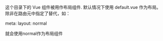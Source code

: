 这个目录下的 Vue 组件被用作布局组件.
默认情况下使用 default.vue 作为布局。除非在路由元中指定了替代，如：

<route lang="yaml">
meta:
  layout: normal
</route>

就会使用normal作为布局组件
